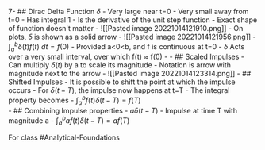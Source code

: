 7- ## Dirac Delta Function $\delta$ 
	- Very large near t=0
	- Very small away from t=0
	- Has integral 1
	- Is the derivative of the unit step function
	- Exact shape of function doesn't matter
		- ![[Pasted image 20221014121910.png]]
	- On plots, $\delta$ is shown as a solid arrow
		- ![[Pasted image 20221014121956.png]]
	- $\int_{a}^{b}\delta(t)f(t)\ dt = f(0)$
		- Provided a<0<b, and f is continuous at t=0
		- $\delta$ Acts over a very small interval, over which f(t) $\approx$ f(0)
		- 
	- ## Scaled Impulses
		- Can multiply $\delta(t)$ by a to scale its magnitude
		- Notation is arrow with magnitude next to the arrow
			- ![[Pasted image 20221014123314.png]]
	- ## Shifted Impulses
		- It is possible to shift the point at which the impulse occurs
			- For $\delta(t-T)$, the impulse now happens at t=T
			- The integral property becomes 
				- $\int^{b}_{a}f(t)\delta(t-T) = f(T)$  
	- ## Combining Impulse properties
		- $a\delta(t-T)$
			- Impulse at time T with magnitude a
			- $\int^{b}_{a}af(t)\delta(t-T) = af(T)$

For class #Analytical-Foundations 
